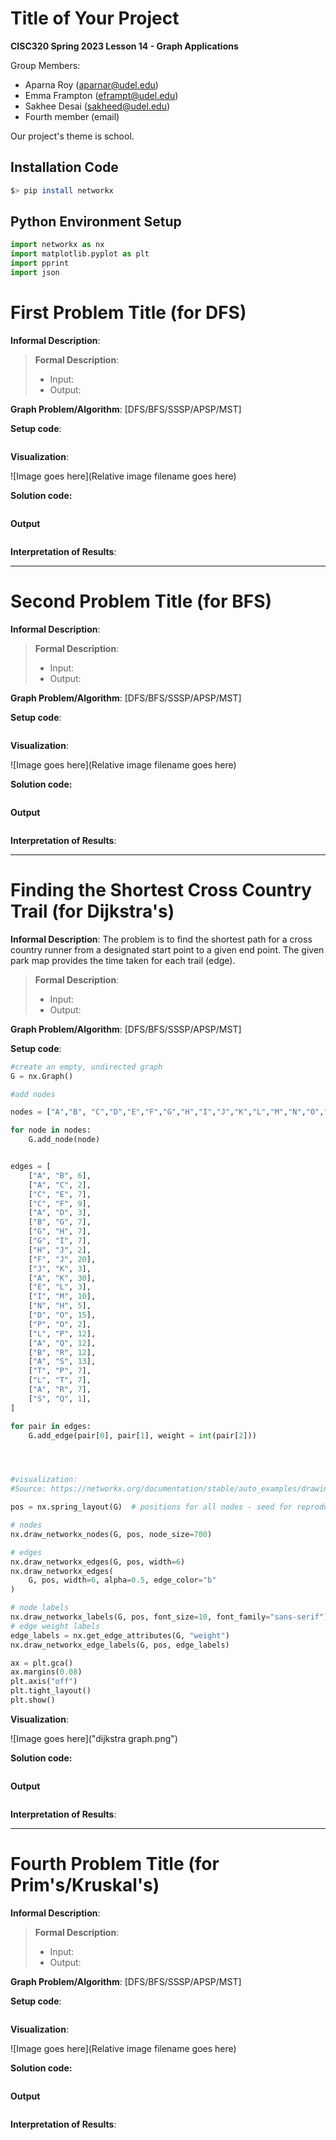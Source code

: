 # Title of Your Project

**CISC320 Spring 2023 Lesson 14 - Graph Applications**

Group Members:

- Aparna Roy (aparnar@udel.edu)
- Emma Frampton (eframpt@udel.edu)
- Sakhee Desai (sakheed@udel.edu)
- Fourth member (email)

Our project's theme is school.

## Installation Code

```sh
$> pip install networkx
```

## Python Environment Setup

```python
import networkx as nx
import matplotlib.pyplot as plt 
import pprint
import json
```

# First Problem Title (for DFS)

**Informal Description**:

> **Formal Description**:
>
> - Input:
> - Output:

**Graph Problem/Algorithm**: [DFS/BFS/SSSP/APSP/MST]

**Setup code**:

```python

```

**Visualization**:

![Image goes here](Relative image filename goes here)

**Solution code:**

```python

```

**Output**

```

```

**Interpretation of Results**:

---

# Second Problem Title (for BFS)

**Informal Description**:

> **Formal Description**:
>
> - Input:
> - Output:

**Graph Problem/Algorithm**: [DFS/BFS/SSSP/APSP/MST]

**Setup code**:

```python

```

**Visualization**:

![Image goes here](Relative image filename goes here)

**Solution code:**

```python

```

**Output**

```

```

**Interpretation of Results**:

---

# Finding the Shortest Cross Country Trail (for Dijkstra's)

**Informal Description**: The problem is to find the shortest path for a cross country runner from a designated start point to a given end point. The given park map provides the time taken for each trail (edge). 

> **Formal Description**:
>
> - Input:
> - Output:

**Graph Problem/Algorithm**: [DFS/BFS/SSSP/APSP/MST]

**Setup code**:

```python
#create an empty, undirected graph
G = nx.Graph()

#add nodes 

nodes = ["A","B", "C","D","E","F","G","H","I","J","K","L","M","N","O","P","Q","R","S","T"]

for node in nodes:
    G.add_node(node)


edges = [
    ["A", "B", 6],
    ["A", "C", 2],
    ["C", "E", 7],
    ["C", "F", 9],
    ["A", "D", 3],
    ["B", "G", 7],
    ["G", "H", 7],
    ["G", "I", 7],
    ["H", "J", 2],
    ["F", "J", 20],
    ["J", "K", 3],
    ["A", "K", 30],
    ["E", "L", 3],
    ["I", "M", 10],
    ["N", "H", 5],
    ["D", "O", 15],
    ["P", "O", 2],
    ["L", "P", 12],
    ["A", "Q", 12],
    ["B", "R", 12],
    ["A", "S", 13],
    ["T", "P", 7],
    ["L", "T", 7],
    ["A", "R", 7],
    ["S", "Q", 1],
]

for pair in edges:
    G.add_edge(pair[0], pair[1], weight = int(pair[2]))




#visualization: 
#Source: https://networkx.org/documentation/stable/auto_examples/drawing/plot_weighted_graph.html

pos = nx.spring_layout(G)  # positions for all nodes - seed for reproducibility

# nodes
nx.draw_networkx_nodes(G, pos, node_size=700)

# edges
nx.draw_networkx_edges(G, pos, width=6)
nx.draw_networkx_edges(
    G, pos, width=6, alpha=0.5, edge_color="b"
)

# node labels
nx.draw_networkx_labels(G, pos, font_size=10, font_family="sans-serif")
# edge weight labels
edge_labels = nx.get_edge_attributes(G, "weight")
nx.draw_networkx_edge_labels(G, pos, edge_labels)

ax = plt.gca()
ax.margins(0.08)
plt.axis("off")
plt.tight_layout()
plt.show()
```

**Visualization**:

![Image goes here]("dijkstra graph.png")

**Solution code:**

```python

```

**Output**

```

```

**Interpretation of Results**:

---

# Fourth Problem Title (for Prim's/Kruskal's)

**Informal Description**:

> **Formal Description**:
>
> - Input:
> - Output:

**Graph Problem/Algorithm**: [DFS/BFS/SSSP/APSP/MST]

**Setup code**:

```python

```

**Visualization**:

![Image goes here](Relative image filename goes here)

**Solution code:**

```python

```

**Output**

```

```

**Interpretation of Results**:
